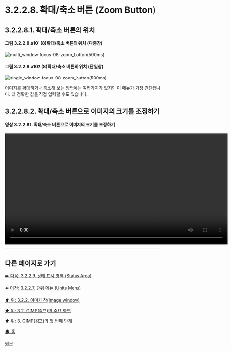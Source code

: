 # 3.2.2.8. 확대/축소 버튼 (Zoom Button)
## 3.2.2.8.1. 확대/축소 버튼의 위치

#### 그림 3.2.2.8.a101 (8)확대/축소 버튼의 위치 (다중창)
![multi_window-focus-08-zoom_button(500ms)](https://github.com/wonder13662/gimp/assets/15767104/7bcf7ccd-66db-44e0-8690-dc8da41ae968)

#### 그림 3.2.2.8.a102 (8)확대/축소 버튼의 위치 (단일창)
![single_window-focus-08-zoom_button(500ms)](https://github.com/wonder13662/gimp/assets/15767104/9096f67c-b773-439d-8154-a17624d6c6d2)

이미지를 확대하거나 축소해 보는 방법에는 여러가지가 있지만 이 메뉴가 가장 간단합니다. 더 정확한 값을 직접 입력할 수도 있습니다.

## 3.2.2.8.2. 확대/축소 버튼으로 이미지의 크기를 조정하기
#### 영상 3.2.2.81. 확대/축소 버튼으로 이미지의 크기를 조정하기
<video controls="controls" width="720" environment="MacOS:Sonoma 14.2.1 GIMP 2.10.36" src="https://github.com/wonder13662/gimp/assets/15767104/a1fea92d-db44-4fa8-a7d6-ba5527d25498"></video>

***

## 다른 페이지로 가기
[➡️ 다음: 3.2.2.9. 상태 표시 영역 (Status Area)](./03-02-02-09-status-area.md)

[⬅️ 이전: 3.2.2.7. 단위 메뉴 (Units Menu)](./03-02-02-07-units-menu.md)

[⬆️ 위: 3.2.2. 이미지 창(Image window)](./03-02-02-00-image-window.md)

[⬆️ 위: 3.2. GIMP(김프)의 주요 화면](./03-02-00-main-window.md)

[⬆️ 위: 3. GIMP(김프)의 첫 번째 단계](./03-00-first-step-with-gimp.md)

[🏠 홈](./00-home.md)

[원문](https://docs.gimp.org/2.10/ko/gimp-image-window.html)
